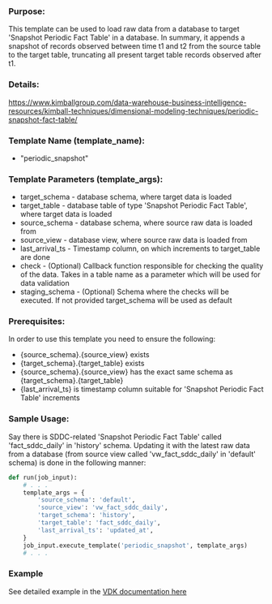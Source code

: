 ### Purpose:

This template can be used to load raw data from a database to target 'Snapshot Periodic Fact Table' in a database.
In summary, it appends a snapshot of records observed between time t1 and t2 from the source table to the target table,
truncating all present target table records observed after t1.

### Details:

<https://www.kimballgroup.com/data-warehouse-business-intelligence-resources/kimball-techniques/dimensional-modeling-techniques/periodic-snapshot-fact-table/>

### Template Name (template_name):

- "periodic_snapshot"

### Template Parameters (template_args):

- target_schema   - database schema, where target data is loaded
- target_table    - database table of type 'Snapshot Periodic Fact Table', where target data is loaded
- source_schema   - database schema, where source raw data is loaded from
- source_view     - database view, where source raw data is loaded from
- last_arrival_ts - Timestamp column, on which increments to target_table are done
- check           - (Optional) Callback function responsible for checking the quality of the data. Takes in a table name as a parameter which will be used for data validation
- staging_schema  - (Optional) Schema where the checks will be executed. If not provided target_schema will be used as default

### Prerequisites:

In order to use this template you need to ensure the following:
- {source_schema}.{source_view} exists
- {target_schema}.{target_table} exists
- {source_schema}.{source_view} has the exact same schema as {target_schema}.{target_table}
- {last_arrival_ts} is timestamp column suitable for 'Snapshot Periodic Fact Table' increments

### Sample Usage:

Say there is SDDC-related 'Snapshot Periodic Fact Table' called 'fact_sddc_daily' in 'history' schema.
Updating it with the latest raw data from a database (from source view called 'vw_fact_sddc_daily' in 'default' schema) is done in the following manner:

```python
def run(job_input):
    # . . .
    template_args = {
        'source_schema': 'default',
        'source_view': 'vw_fact_sddc_daily',
        'target_schema': 'history',
        'target_table': 'fact_sddc_daily',
        'last_arrival_ts': 'updated_at',
    }
    job_input.execute_template('periodic_snapshot', template_args)
    # . . .
```


### Example

See detailed example in the [VDK documentation here](https://github.com/vmware/versatile-data-kit/wiki/SQL-Data-Processing-templates-examples#append-strategy-periodic-snapshot-fact)
